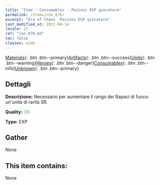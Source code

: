 ```yaml
---
title: "Item - Consumables - Pozioni ESP giocatore"
permalink: /Items/con_676/
excerpt: "Era of Chaos  Pozioni ESP giocatore"
last_modified_at: 2021-04-14
locale: it
ref: "con_676.md"
toc: false
classes: wide
---
```

 [Materials](/it/Items/){: .btn .btn--primary}[Artifacts](/it/Items/Artifacts/){: .btn .btn--success}[Units](/it/Items/Units/){: .btn .btn--warning}[Heroes](/it/Items/Heroes/){: .btn .btn--danger}[Consumables](/it/Items/Consumables/){: .btn .btn--info}[Unknown](/it/Items/Unknown/){: .btn .btn--primary}

## Dettagli
 **Descrizione:** Necessario per aumentare il rango dei Rapaci di fuoco: un'unità di rarità SR.

 **Quality:** <span style="color: #32CD32">OK</span>

 **Type:** EXP

## Gather

  None

## This item contains:

  None

